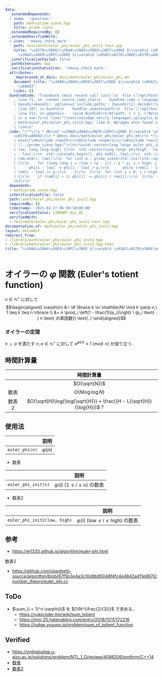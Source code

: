 ```yaml
---
data:
  _extendedDependsOn:
  - icon: ':question:'
    path: math/prime_sieve.hpp
    title: prime sieve
  _extendedRequiredBy: []
  _extendedVerifiedWith:
  - icon: ':heavy_check_mark:'
    path: test/math/euler_phi/euler_phi_init2.test.cpp
    title: "\u6570\u5B66/\u30AA\u30A4\u30E9\u30FC\u306E $\\varphi$ \u95A2\u6570/\u30AA\
      \u30A4\u30E9\u30FC\u306E $\\varphi$ \u95A2\u6570\u306E\u6570\u88682"
  _isVerificationFailed: false
  _pathExtension: hpp
  _verificationStatusIcon: ':heavy_check_mark:'
  attributes:
    _deprecated_at_docs: docs/math/euler_phi/euler_phi.md
    document_title: "\u30AA\u30A4\u30E9\u30FC\u306E $\\varphi$ \u95A2\u6570\u306E\u6570\
      \u88682"
    links: []
  bundledCode: "Traceback (most recent call last):\n  File \"/opt/hostedtoolcache/Python/3.9.4/x64/lib/python3.9/site-packages/onlinejudge_verify/documentation/build.py\"\
    , line 71, in _render_source_code_stat\n    bundled_code = language.bundle(stat.path,\
    \ basedir=basedir, options={'include_paths': [basedir]}).decode()\n  File \"/opt/hostedtoolcache/Python/3.9.4/x64/lib/python3.9/site-packages/onlinejudge_verify/languages/cplusplus.py\"\
    , line 187, in bundle\n    bundler.update(path)\n  File \"/opt/hostedtoolcache/Python/3.9.4/x64/lib/python3.9/site-packages/onlinejudge_verify/languages/cplusplus_bundle.py\"\
    , line 312, in update\n    raise BundleErrorAt(path, i + 1, \"#pragma once found\
    \ in a non-first line\")\nonlinejudge_verify.languages.cplusplus_bundle.BundleErrorAt:\
    \ math/euler_phi/euler_phi_init2.hpp: line 6: #pragma once found in a non-first\
    \ line\n"
  code: "/**\r\n * @brief \u30AA\u30A4\u30E9\u30FC\u306E $\\varphi$ \u95A2\u6570\u306E\
    \u6570\u88682\r\n * @docs docs/math/euler_phi/euler_phi.md\r\n */\r\n\r\n#pragma\
    \ once\r\n#include <cmath>\r\n#include <numeric>\r\n#include <vector>\r\n#include\
    \ \"../prime_sieve.hpp\"\r\n\r\nstd::vector<long long> euler_phi_init2(long long\
    \ low, long long high) {\r\n  std::vector<long long> phi(high - low), rem(high\
    \ - low);\r\n  std::iota(phi.begin(), phi.end(), low);\r\n  std::iota(rem.begin(),\
    \ rem.end(), low);\r\n  for (int p : prime_sieve(std::ceil(std::sqrt(high)), true))\
    \ {\r\n    for (long long i = (low + (p - 1)) / p * p; i < high; i += p) {\r\n\
    \      phi[i - low] -= phi[i - low] / p;\r\n      while (rem[i - low] % p == 0)\
    \ rem[i - low] /= p;\r\n    }\r\n  }\r\n  for (int i = 0; i < high - low; ++i)\
    \ {\r\n    if (rem[i] > 1) phi[i] -= phi[i] / rem[i];\r\n  }\r\n  return phi;\r\
    \n}\r\n"
  dependsOn:
  - math/prime_sieve.hpp
  isVerificationFile: false
  path: math/euler_phi/euler_phi_init2.hpp
  requiredBy: []
  timestamp: '2021-02-27 06:50:10+09:00'
  verificationStatus: LIBRARY_ALL_AC
  verifiedWith:
  - test/math/euler_phi/euler_phi_init2.test.cpp
documentation_of: math/euler_phi/euler_phi_init2.hpp
layout: document
redirect_from:
- /library/math/euler_phi/euler_phi_init2.hpp
- /library/math/euler_phi/euler_phi_init2.hpp.html
title: "\u30AA\u30A4\u30E9\u30FC\u306E $\\varphi$ \u95A2\u6570\u306E\u6570\u88682"
---
```

# オイラーの $\varphi$ 関数 (Euler's totient function)

$n \in \mathbb{N}^+$ に対して
$$\begin{aligned} \varphi(n) &= \# \lbrace k \in \mathbb{N} \mid k \perp n,\ 1 \leq k \leq n \rbrace \\ &= n \prod_i \left(1 - \frac{1}{p_i}\right) \ (p_i \text{ : } n \text{ の素因数}) \text{．} \end{aligned}$$


### オイラーの定理

$n \perp a$ を満たす $n, a \in \mathbb{N}^+$ に対して $a^{\varphi(n)} \equiv 1 \pmod{n}$ が成り立つ．


## 時間計算量

||時間計算量|
|:--:|:--:|
||$O(\sqrt{N})$|
|数表|$O(N\log{\log{N}})$|
|数表2|$O(\sqrt{H}\log{\log{\sqrt{H}}} + \frac{(H - L)\sqrt{H}}{\log{H}})$ ?|


## 使用法

||説明|
|:--:|:--:|
|`euler_phi(n)`|$\varphi(n)$|

- 数表

||説明|
|:--:|:--:|
|`euler_phi_init(n)`|$\varphi(i) \ (1 \leq i \leq \mathrm{n})$ の数表|

- 数表2

||説明|
|:--:|:--:|
|`euler_phi_init2(low, high)`|$\varphi(i) \ (\mathrm{low} \leq i \leq \mathrm{high})$ の数表|


## 参考

- https://ei1333.github.io/algorithm/euler-phi.html

数表2
- https://github.com/spaghetti-source/algorithm/blob/87f5b3e4a3c10d8b85048f4fc4e4842ad11e9670/number_theory/euler_phi.cc


## ToDo

- $\sum_{i = 1}^n \varphi(i)$ を $O(N^{\frac{2}{3}})$ で求める．
  - https://yukicoder.me/wiki/sum_totient
  - https://min-25.hatenablog.com/entry/2018/11/11/172216
  - https://judge.yosupo.jp/problem/sum_of_totient_function


## Verified

- https://onlinejudge.u-aizu.ac.jp/solutions/problem/NTL_1_D/review/4088206/emthrm/C++14
- [数表](https://onlinejudge.u-aizu.ac.jp/solutions/problem/NTL_1_D/review/4088232/emthrm/C++14)
- [数表2](https://onlinejudge.u-aizu.ac.jp/solutions/problem/NTL_1_D/review/4088268/emthrm/C++14)
